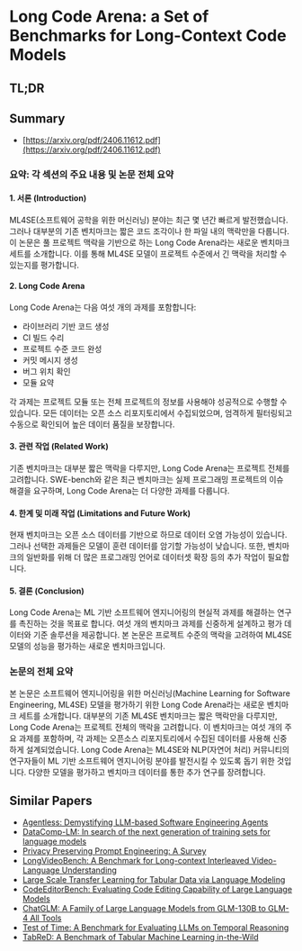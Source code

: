 # Long Code Arena: a Set of Benchmarks for Long-Context Code Models
## TL;DR
## Summary
- [https://arxiv.org/pdf/2406.11612.pdf](https://arxiv.org/pdf/2406.11612.pdf)

### 요약: 각 섹션의 주요 내용 및 논문 전체 요약

#### 1. 서론 (Introduction)
ML4SE(소프트웨어 공학을 위한 머신러닝) 분야는 최근 몇 년간 빠르게 발전했습니다. 그러나 대부분의 기존 벤치마크는 짧은 코드 조각이나 한 파일 내의 맥락만을 다룹니다. 이 논문은 풀 프로젝트 맥락을 기반으로 하는 Long Code Arena라는 새로운 벤치마크 세트를 소개합니다. 이를 통해 ML4SE 모델이 프로젝트 수준에서 긴 맥락을 처리할 수 있는지를 평가합니다.

#### 2. Long Code Arena
Long Code Arena는 다음 여섯 개의 과제를 포함합니다: 
- 라이브러리 기반 코드 생성
- CI 빌드 수리
- 프로젝트 수준 코드 완성
- 커밋 메시지 생성
- 버그 위치 확인
- 모듈 요약

각 과제는 프로젝트 모듈 또는 전체 프로젝트의 정보를 사용해야 성공적으로 수행할 수 있습니다. 모든 데이터는 오픈 소스 리포지토리에서 수집되었으며, 엄격하게 필터링되고 수동으로 확인되어 높은 데이터 품질을 보장합니다.

#### 3. 관련 작업 (Related Work)
기존 벤치마크는 대부분 짧은 맥락을 다루지만, Long Code Arena는 프로젝트 전체를 고려합니다. SWE-bench와 같은 최근 벤치마크는 실제 프로그래밍 프로젝트의 이슈 해결을 요구하며, Long Code Arena는 더 다양한 과제를 다룹니다.

#### 4. 한계 및 미래 작업 (Limitations and Future Work)
현재 벤치마크는 오픈 소스 데이터를 기반으로 하므로 데이터 오염 가능성이 있습니다. 그러나 선택한 과제들은 모델이 훈련 데이터를 암기할 가능성이 낮습니다. 또한, 벤치마크의 일반화를 위해 더 많은 프로그래밍 언어로 데이터셋 확장 등의 추가 작업이 필요합니다.

#### 5. 결론 (Conclusion)
Long Code Arena는 ML 기반 소프트웨어 엔지니어링의 현실적 과제를 해결하는 연구를 촉진하는 것을 목표로 합니다. 여섯 개의 벤치마크 과제를 신중하게 설계하고 평가 데이터와 기준 솔루션을 제공합니다. 본 논문은 프로젝트 수준의 맥락을 고려하여 ML4SE 모델의 성능을 평가하는 새로운 벤치마크입니다.

### 논문의 전체 요약
본 논문은 소프트웨어 엔지니어링을 위한 머신러닝(Machine Learning for Software Engineering, ML4SE) 모델을 평가하기 위한 Long Code Arena라는 새로운 벤치마크 세트를 소개합니다. 대부분의 기존 ML4SE 벤치마크는 짧은 맥락만을 다루지만, Long Code Arena는 프로젝트 전체의 맥락을 고려합니다. 이 벤치마크는 여섯 개의 주요 과제를 포함하며, 각 과제는 오픈소스 리포지토리에서 수집된 데이터를 사용해 신중하게 설계되었습니다. Long Code Arena는 ML4SE와 NLP(자연어 처리) 커뮤니티의 연구자들이 ML 기반 소프트웨어 엔지니어링 분야를 발전시킬 수 있도록 돕기 위한 것입니다. 다양한 모델을 평가하고 벤치마크 데이터를 통한 추가 연구를 장려합니다.

## Similar Papers
- [Agentless: Demystifying LLM-based Software Engineering Agents](2407.01489.md)
- [DataComp-LM: In search of the next generation of training sets for language models](2406.11794.md)
- [Privacy Preserving Prompt Engineering: A Survey](2404.06001.md)
- [LongVideoBench: A Benchmark for Long-context Interleaved Video-Language Understanding](2407.15754.md)
- [Large Scale Transfer Learning for Tabular Data via Language Modeling](2406.12031.md)
- [CodeEditorBench: Evaluating Code Editing Capability of Large Language Models](2404.03543.md)
- [ChatGLM: A Family of Large Language Models from GLM-130B to GLM-4 All Tools](2406.12793.md)
- [Test of Time: A Benchmark for Evaluating LLMs on Temporal Reasoning](2406.09170.md)
- [TabReD: A Benchmark of Tabular Machine Learning in-the-Wild](2406.19380.md)
